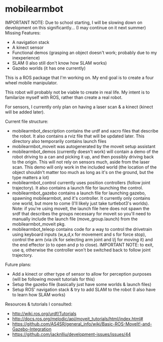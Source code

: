 # mobilearmbot

IMPORTANT NOTE: Due to school starting, I will be slowing down on development on this significantly... (I may continue on it next summer)
Missing Features:
- A navigation stack
- A kinect sensor
- Functional demos (grasping an object doesn't work; probably due to my inexperience)
- SLAM (I also still don't know how SLAM works)
- Gazebo worlds (it has one currently)

This is a ROS package that I'm working on. My end goal is to create a four wheel mobile manipulator.

This robot will probably not be viable to create in real life. My intent is to familarize myself with ROS, rather than create a real robot.

For sensors, I currently only plan on having a laser scan & a kinect (kinect will be added later). 

Current file structure:
- mobilearmbot_description contains the urdf and xacro files that describe the robot. It also contains a rviz file that will be updated later. This directory also temporarily contains launch files
- mobilearmbot_moveit was autogenerated by the moveit setup assistant
- mobilearmbot_demos (currently doesn't work) will contain a demo of the robot driving to a can and picking it up, and then possibly driving back to the origin. This will not rely on sensors much, aside from the laser scan. This demo will only work in the included world (the location of the object shouldn't matter too much as long as it's on the ground, but the type matters a lot)
- mobilearmbot_control currently uses position controllers (follow joint trajectory). It also contains a launch file for launching the control. 
- mobilearmbot_gazebo contains a launch file for launching gazebo, spawning mobilearmbot, and it's controller. It currently only contains one world, but more to come (I'll likely just take turtlebot3's worlds). Note: if you're using moveit, the launch file here does not spawn the srdf that describes the groups necessary for moveit so you'll need to manually include the launch file (move_group.launch) from the mobilearmbot_moveit pkg. 
- mobilearmbot_teleop contains code for a  way to control the drivetrain using keyboard inputs (w,a,d,x for movement and s for force stop), control the arm (via i/k for selecting arm joint and l/j for moving it) and the end effector (o to open and p to close). IMPORTANT NOTE: to exit, use q, otherwise the controller won't be switched back to follow joint trajectory.

Future plans:
- Add a kinect or other type of sensor to allow for perception purposes (will be following moveit tutorials for this)
- Setup the gazebo file (basically just have some worlds & launch files)
- Setup ROS' navigation stack & try to add SLAM to the robot (I also have to learn how SLAM works)

Resources & tutorials I consulted:
- http://wiki.ros.org/urdf/Tutorials
- http://docs.ros.org/melodic/api/moveit_tutorials/html/index.html# 
- https://github.com/AS4SR/general_info/wiki/Basic-ROS-MoveIt!-and-Gazebo-Integration
- https://github.com/jacknlliu/development-issues/issues/44


